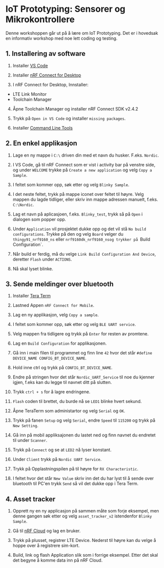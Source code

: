 
# IoT Prototyping: Sensorer og Mikrokontrollere
Denne workshoppen går ut på å lære om IoT Prototyping. Det er i hovedsak en informativ workshop med noe lett coding og testing. 

## 1. Installering av software

1. Installer [VS Code](https://code.visualstudio.com/download)

2. Installer [nRF Connect for Desktop](https://www.nordicsemi.com/Products/Development-tools/nrf-connect-for-desktop/download)
  
 3. I nRF Connect for Desktop, Innstaller:
 - LTE Link Monitor
 - Toolchain Manager 
 
 4. Åpne Toolchain Manager og installer nRF Connect SDK v2.4.2
 
 5. Trykk på `Open in VS Code` og installer `missing packages`. 
 
 6. Installer [Command Line Tools](https://www.nordicsemi.com/Products/Development-tools/nRF-Command-Line-Tools/Download#infotabs)
 
 
 ## 2. En enkel applikasjon
 
 1. Lage en ny mappe i `C:\` driven din med et navn du husker. F.eks. `Nordic`.
 
 2. I VS Code, gå til nRF Connect som er vist i activity bar på venstre side, og under `WELCOME` trykke på `Create a new application` og velg `Copy a Sample`.
 
 3.  I feltet som kommer opp, søk etter og velg `Blinky Sample`.
 
 4.  I det neste feltet, trykk på mappe iconet over feltet til høyre. Velg mappen du lagde tidliger, eller skriv inn mappe adressen manuelt, f.eks. `C:\Nordic`.
 
 5.  Lag et navn på aplicasjoen, f.eks. `Blinky_test`, trykk så på `Open` i dialogen som popper opp.
 
 7. Under `Application` vil prosjektet dukke opp og det vil stå `No build configurations`. Trykke på den og velg `Board` velger du `thingy91_nrf9160_ns` eller `nrf9160dk_nrf9160_nsog trykker på `Build Configuration`. 
 
 8. Når build er ferdig, må du velge `Link Build Configuration And Device`, deretter `Flash` under `ACTIONS`. 
 
 9. Nå skal lyset blinke.

## 3. Sende meldinger over bluetooth
1. Installer [Tera Term](https://osdn.net/projects/ttssh2/releases/)

2. Lastned Appen `nRF Connect for Mobile`.

3. Lag en ny applikasjon, velg `Copy a sample`.

4. I feltet som kommer opp, søk etter og velg `BLE UART service`.

5. Velg mappen fra tidligere og trykk på `Enter` for resten av promtene.

6. Lag en `Build Configuration` for applikasjonen.

7. Gå inn i main filen til programmet og finn line `42` hvor det står `#define DEVICE_NAME CONFIG_BT_DEVICE_NAME`.

8. Hold inne ctrl og trykk på `CONFIG_BT_DEVICE_NAME`.

9. Endre på stringen hvor det står `Nordic_UART_Service` til noe du kjenner igjen, f.eks kan du legge til navnet ditt på slutten.

10. Trykk `ctrl + s` for å lagre endringene.

11. `Flash` coden til brettet, du burde nå se `LED1` blinke hvert sekund.

12. Åpne TeraTerm som administartor og velg `Serial` og `OK`.

13. Trykk på fanen `Setup` og velg `Serial`, endre `Speed` til `115200` og trykk på `New Setting`.

14. Gå inn på mobil appliksajonen du lastet ned og finn navnet du endretet til under `Scanner`.

15. Trykk på `Connect` og se at `LED2` nå lyser konstant.

16. Under `Client` trykk på `Nordic UART Service`.

17. Trykk på Opplastningspilen på til høyre for `RX Characteristic`.

18. I feltet hvor det står `New Value` skriv inn det du har lyst til å sende over bluetooth til PC'en trykk `Send` så vil det dukke opp i Tera Term.

## 4. Asset tracker

1. Opprett ny en ny applicasjon på sammen måte som forje eksempel, men denne gangen søk etter og velg `asset_tracker_v2` istendenfor `Blinky Sample`.

2.  Gå til [nRF Cloud](https://nrfcloud.com) og lag en bruker.

3.  Trykk på plusset, registrer LTE Device. Nederst til høyre kan du velge å hoppe over å registrere sim-kort.

4.  Build, link og flash Application slik som i forrige eksempel. Etter det skal det begyne å komme data inn på nRF Cloud.
